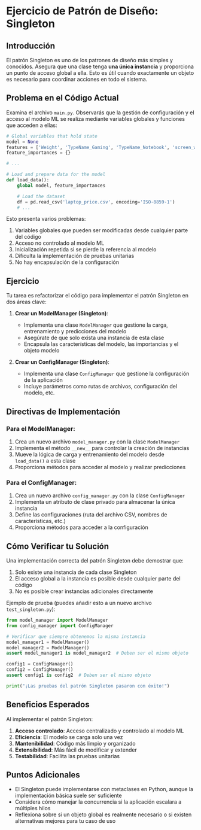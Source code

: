 # Ejercicio de Patrón de Diseño: Singleton

## Introducción

El patrón Singleton es uno de los patrones de diseño más simples y conocidos. Asegura que una clase tenga **una única instancia** y proporciona un punto de acceso global a ella. Esto es útil cuando exactamente un objeto es necesario para coordinar acciones en todo el sistema.

## Problema en el Código Actual

Examina el archivo `main.py`. Observarás que la gestión de configuración y el acceso al modelo ML se realiza mediante variables globales y funciones que acceden a ellas:

```python
# Global variables that hold state
model = None
features = ['Weight', 'TypeName_Gaming', 'TypeName_Notebook', 'screen_width', 'screen_height', 'GHz', 'Ram']
feature_importances = {}

# ...

# Load and prepare data for the model
def load_data():
    global model, feature_importances

    # Load the dataset
    df = pd.read_csv('laptop_price.csv', encoding='ISO-8859-1')
    # ...
```

Esto presenta varios problemas:
1. Variables globales que pueden ser modificadas desde cualquier parte del código
2. Acceso no controlado al modelo ML
3. Inicialización repetida si se pierde la referencia al modelo
4. Dificulta la implementación de pruebas unitarias
5. No hay encapsulación de la configuración

## Ejercicio

Tu tarea es refactorizar el código para implementar el patrón Singleton en dos áreas clave:

1. **Crear un ModelManager (Singleton)**:
   - Implementa una clase `ModelManager` que gestione la carga, entrenamiento y predicciones del modelo
   - Asegúrate de que solo exista una instancia de esta clase
   - Encapsula las características del modelo, las importancias y el objeto modelo

2. **Crear un ConfigManager (Singleton)**:
   - Implementa una clase `ConfigManager` que gestione la configuración de la aplicación
   - Incluye parámetros como rutas de archivos, configuración del modelo, etc.

## Directivas de Implementación

### Para el ModelManager:

1. Crea un nuevo archivo `model_manager.py` con la clase `ModelManager`
2. Implementa el método `__new__` para controlar la creación de instancias
3. Mueve la lógica de carga y entrenamiento del modelo desde `load_data()` a esta clase
4. Proporciona métodos para acceder al modelo y realizar predicciones

### Para el ConfigManager:

1. Crea un nuevo archivo `config_manager.py` con la clase `ConfigManager`
2. Implementa un atributo de clase privado para almacenar la única instancia
3. Define las configuraciones (ruta del archivo CSV, nombres de características, etc.)
4. Proporciona métodos para acceder a la configuración

## Cómo Verificar tu Solución

Una implementación correcta del patrón Singleton debe demostrar que:

1. Solo existe una instancia de cada clase Singleton
2. El acceso global a la instancia es posible desde cualquier parte del código
3. No es posible crear instancias adicionales directamente

Ejemplo de prueba (puedes añadir esto a un nuevo archivo `test_singleton.py`):

```python
from model_manager import ModelManager
from config_manager import ConfigManager

# Verificar que siempre obtenemos la misma instancia
model_manager1 = ModelManager()
model_manager2 = ModelManager()
assert model_manager1 is model_manager2  # Deben ser el mismo objeto

config1 = ConfigManager()
config2 = ConfigManager()
assert config1 is config2  # Deben ser el mismo objeto

print("¡Las pruebas del patrón Singleton pasaron con éxito!")
```

## Beneficios Esperados

Al implementar el patrón Singleton:

1. **Acceso controlado**: Acceso centralizado y controlado al modelo ML
2. **Eficiencia**: El modelo se carga solo una vez
3. **Mantenibilidad**: Código más limpio y organizado
4. **Extensibilidad**: Más fácil de modificar y extender
5. **Testabilidad**: Facilita las pruebas unitarias

## Puntos Adicionales

- El Singleton puede implementarse con metaclases en Python, aunque la implementación básica suele ser suficiente
- Considera cómo manejar la concurrencia si la aplicación escalara a múltiples hilos
- Reflexiona sobre si un objeto global es realmente necesario o si existen alternativas mejores para tu caso de uso